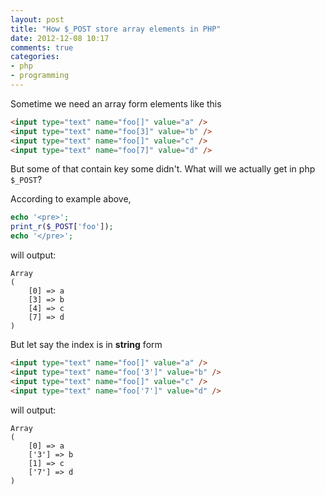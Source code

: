 ```yaml
---
layout: post
title: "How $_POST store array elements in PHP"
date: 2012-12-08 10:17
comments: true
categories: 
- php
- programming
---
```


Sometime we need an array form elements like this
```html
<input type="text" name="foo[]" value="a" />
<input type="text" name="foo[3]" value="b" />
<input type="text" name="foo[]" value="c" />
<input type="text" name="foo[7]" value="d" />
```
But some of that contain key some didn't. What will we actually get in php `$_POST`?

According to example above,
```php
echo '<pre>';
print_r($_POST['foo']);
echo '</pre>';
```
will output:
```
Array
(
    [0] => a
    [3] => b
    [4] => c
    [7] => d
)
```

But let say the index is in **string** form
```html
<input type="text" name="foo[]" value="a" />
<input type="text" name="foo['3']" value="b" />
<input type="text" name="foo[]" value="c" />
<input type="text" name="foo['7']" value="d" />
```
will output:
```
Array
(
    [0] => a
    ['3'] => b
    [1] => c
    ['7'] => d
)
```

